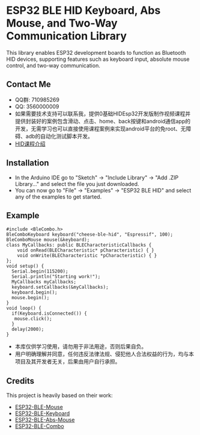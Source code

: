 # ESP32 BLE HID Keyboard, Abs Mouse, and Two-Way Communication Library
This library enables ESP32 development boards to function as Bluetooth HID devices, supporting features such as keyboard input, absolute mouse control, and two-way communication.

## Contact Me
- QQ群: 710985269
- QQ: 3560000009
- 如果需要技术支持可以联系我，提供0基础HIDEsp32开发版制作视频课程并提供封装好的案例包含滑动、点击、home、back按键和android通信app的开发，无需学习也可以直接使用课程案例来实现android平台的免root、无障碍、adb的自动化测试脚本开发。
- [HID课程介绍](https://mp.weixin.qq.com/s/IlLELe8EDxnfZWq-d5tzzQ)

## Installation
- In the Arduino IDE go to "Sketch" -> "Include Library" -> "Add .ZIP Library..." and select the file you just downloaded.
- You can now go to "File" -> "Examples" -> "ESP32 BLE HID" and select any of the examples to get started.

## Example
```
#include <BleCombo.h>
BleComboKeyboard keyboard("cheese-ble-hid", "Espressif", 100);
BleComboMouse mouse(&keyboard);
class MyCallbacks: public BLECharacteristicCallbacks {
	void onRead(BLECharacteristic* pCharacteristic) { }
	void onWrite(BLECharacteristic *pCharacteristic) { }
};
void setup() {
  Serial.begin(115200);
  Serial.println("Starting work!");
  MyCallbacks myCallbacks;
  keyboard.setCallbacks(&myCallbacks);
  keyboard.begin();
  mouse.begin(); 
}
void loop() {
  if(Keyboard.isConnected()) {
   mouse.click();
  }
  delay(2000);
}
```
- 本库仅供学习使用，请勿用于非法用途，否则后果自负。
- 用户明确理解并同意，任何违反法律法规、侵犯他人合法权益的行为，均与本项目及其开发者无关，后果由用户自行承担。

## Credits
This project is heavily based on their work:
- [ESP32-BLE-Mouse](https://github.com/T-vK/ESP32-BLE-Mouse)
- [ESP32-BLE-Keyboard](https://github.com/T-vK/ESP32-BLE-Keyboard)
- [ESP32-BLE-Abs-Mouse](https://github.com/sobrinho/ESP32-BLE-Abs-Mouse)
- [ESP32-BLE-Combo](https://github.com/blackketter/ESP32-BLE-Combo)
